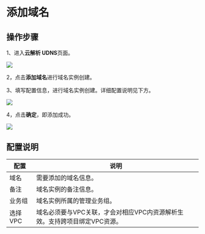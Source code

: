 
# 添加域名

## 操作步骤

1、进入**云解析 UDNS**页面。

![](/images/createulb01.png)

2，点击**添加域名**进行域名实例创建。

3、填写配置信息，进行域名实例创建。详细配置说明见下方。

![](/images/createulb02.png)

4，点击**确定**，即添加成功。

![](/images/createulb03.png)

## 配置说明

|配置|说明|
|---|---|
|域名|需要添加的域名信息。|
|备注|域名实例的备注信息。|
|业务组|域名实例所属的管理业务组。|
|选择VPC|域名必须要与VPC关联，才会对相应VPC内资源解析生效。支持跨项目绑定VPC资源。|

